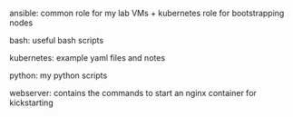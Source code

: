 ansible: common role for my lab VMs + kubernetes role for bootstrapping nodes

bash: useful bash scripts

kubernetes: example yaml files and notes

python: my python scripts

webserver: contains the commands to start an nginx container for kickstarting

